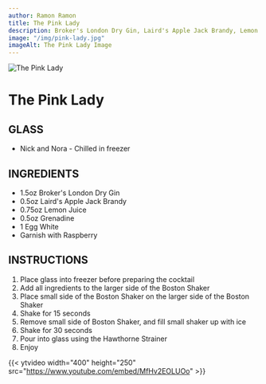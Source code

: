 ```yaml
---
author: Ramon Ramon
title: The Pink Lady
description: Broker's London Dry Gin, Laird's Apple Jack Brandy, Lemon Juice, Grenadine, Egg White, Cocktail Cherry
image: "/img/pink-lady.jpg"
imageAlt: The Pink Lady Image
---
```


![The Pink Lady](/img/pink-lady.jpg "Picture of The Pink Lady")

# The Pink Lady

## GLASS

-   Nick and Nora - Chilled in freezer

## INGREDIENTS

-   1.5oz Broker's London Dry Gin
-   0.5oz Laird's Apple Jack Brandy
-   0.75oz Lemon Juice
-   0.5oz Grenadine
-   1 Egg White
-   Garnish with Raspberry

## INSTRUCTIONS

1. Place glass into freezer before preparing the cocktail
2. Add all ingredients to the larger side of the Boston Shaker
3. Place small side of the Boston Shaker on the larger side of the Boston Shaker
4. Shake for 15 seconds
5. Remove small side of Boston Shaker, and fill small shaker up with ice
6. Shake for 30 seconds
7. Pour into glass using the Hawthorne Strainer
8. Enjoy

{{< ytvideo width="400" height="250" src="https://www.youtube.com/embed/MfHv2EOLUOo" >}}
